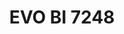 ---
layout: product
title: "EVO BI 7248"
price: "4500" 
desc: "Biplane jig 1/48,1/72,1/87,1/100"
img_path: "/assets/img/VMP006.webp"
brand: "Vertigo"
available: false
special_offer: false
new: false
soon: false
cat: "070000"
subcat: "070300"
subsubcat: "00"
sifra: "VMP006"
popular: false
---